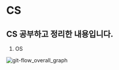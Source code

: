 # CS
CS 공부하고 정리한 내용입니다.
------------------------
1. OS

![git-flow_overall_graph](https://user-images.githubusercontent.com/38881005/61261094-990d0100-a7bb-11e9-8248-fc6b304afff2.png)
